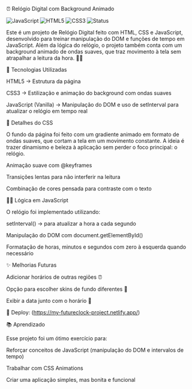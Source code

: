⏰ Relógio Digital com Background Animado

![JavaScript](https://img.shields.io/badge/Code-JavaScript-yellow?logo=javascript)
![HTML5](https://img.shields.io/badge/Markup-HTML5-orange?logo=html5)
![CSS3](https://img.shields.io/badge/Style-CSS3-blue?logo=css3)
![Status](https://img.shields.io/badge/Status-Completed-success)

Este é um projeto de Relógio Digital feito com HTML, CSS e JavaScript, desenvolvido para treinar manipulação do DOM e funções de tempo em JavaScript.
Além da lógica do relógio, o projeto também conta com um background animado de ondas suaves, que traz movimento à tela sem atrapalhar a leitura da hora. 🌊✨

🚀 Tecnologias Utilizadas

HTML5 → Estrutura da página

CSS3 → Estilização e animação do background com ondas suaves

JavaScript (Vanilla) → Manipulação do DOM e uso de setInterval para atualizar o relógio em tempo real

🎨 Detalhes do CSS

O fundo da página foi feito com um gradiente animado em formato de ondas suaves, que cortam a tela em um movimento constante.
A ideia é trazer dinamismo e beleza à aplicação sem perder o foco principal: o relógio.

Animação suave com @keyframes

Transições lentas para não interferir na leitura

Combinação de cores pensada para contraste com o texto

🧑‍💻 Lógica em JavaScript

O relógio foi implementado utilizando:

setInterval() → para atualizar a hora a cada segundo

Manipulação do DOM com document.getElementById()

Formatação de horas, minutos e segundos com zero à esquerda quando necessário

✨ Melhorias Futuras

 Adicionar horários de outras regiões ⏰

 Opção para escolher skins de fundo diferentes 🎨

 Exibir a data junto com o horário 📅

🔗 Deploy:
(https://my-futureclock-project.netlify.app/)

📚 Aprendizado

Esse projeto foi um ótimo exercício para:

Reforçar conceitos de JavaScript (manipulação do DOM e intervalos de tempo)

Trabalhar com CSS Animations

Criar uma aplicação simples, mas bonita e funcional
